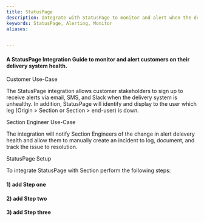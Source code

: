 ```yaml
---
title: StatusPage
description: Integrate with StatusPage to monitor and alert when the delivery system is unhealthy.
keywords: StatusPage, Alerting, Monitor
aliases:
 

---
```

#### A StatusPage Integration Guide to monitor and alert customers on their delivery system health.

Customer Use-Case

The StatusPage integration allows customer stakeholders to sign up to receive alerts via email, SMS, and Slack when the delivery system is unhealthy.  In addition, StatusPage will identify and display to the user which leg (Origin > Section or Section > end-user) is down.  

Section Engineer Use-Case

The integration will notify Section Engineers of the change in alert delevery health and allow them to manually create an incident to log, document, and track the issue to resolution. 

StatusPage Setup

To integrate StatusPage with Section perform the following steps:

#### 1) add Step one
#### 2) add Step two
#### 3) add Step three




